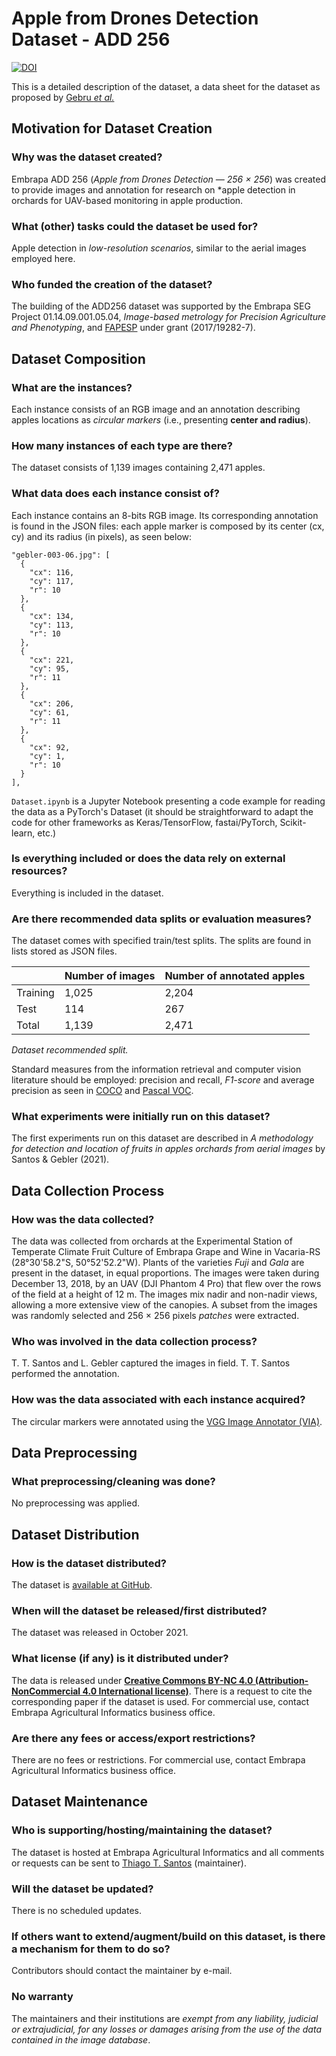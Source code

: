 Apple from Drones Detection Dataset - ADD 256
================================================================

[![DOI](https://zenodo.org/badge/419452503.svg)](https://zenodo.org/badge/latestdoi/419452503)

This is a detailed description of the dataset, a data sheet for the dataset as proposed by [Gebru *et al.*](https://arxiv.org/abs/1803.09010)

Motivation for Dataset Creation
-------------------------------

### Why was the dataset created?

Embrapa ADD 256 (*Apple from Drones Detection — 256 × 256*) was created
to provide images and annotation for research on *apple detection in orchards for UAV-based monitoring in apple production. 

### What (other) tasks could the dataset be used for?

Apple detection in *low-resolution scenarios*, similar to the aerial
images employed here.

### Who funded the creation of the dataset?

The building of the ADD256 dataset was supported by the Embrapa SEG
Project 01.14.09.001.05.04, *Image-based metrology for Precision
Agriculture and Phenotyping*, and [FAPESP](https://fapesp.br/) under 
grant (2017/19282-7).

Dataset Composition 
-------------------

### What are the instances? 

Each instance consists of an RGB image and an annotation describing apples 
locations as _circular markers_ (i.e., presenting **center and radius**).

### How many instances of each type are there? 

The dataset consists of 1,139 images containing 2,471 apples. 

### What data does each instance consist of? 

Each instance contains an 8-bits RGB image. Its corresponding annotation
is found in the JSON files: each apple marker is composed by its center (cx, cy)
and its radius (in pixels), as seen below:

    "gebler-003-06.jpg": [
      {
        "cx": 116,
        "cy": 117,
        "r": 10
      },
      {
        "cx": 134,
        "cy": 113,
        "r": 10
      },
      {
        "cx": 221,
        "cy": 95,
        "r": 11
      },
      {
        "cx": 206,
        "cy": 61,
        "r": 11
      },
      {
        "cx": 92,
        "cy": 1,
        "r": 10
      }
    ],

`Dataset.ipynb` is a Jupyter Notebook presenting a code example for reading 
the data as a PyTorch's Dataset (it should be straightforward to adapt the code
for other frameworks as Keras/TensorFlow, fastai/PyTorch, Scikit-learn, etc.)

### Is everything included or does the data rely on external resources? 

Everything is included in the dataset.

### Are there recommended data splits or evaluation measures? 

The dataset comes with specified train/test splits. The splits are found
in lists stored as JSON files.

  |         |  Number of images  | Number of annotated apples |
  | ---     | ---                | ---                        |
  |Training | 1,025              |  2,204                     | 
  |Test     |   114              |    267                     |  
  |Total    | 1,139              |  2,471                     |             

*Dataset recommended split.*

Standard measures from the information retrieval and computer vision
literature should be employed: precision and recall, *F1-score* and
average precision as seen in [COCO](http://cocodataset.org)
and [Pascal VOC](http://host.robots.ox.ac.uk/pascal/VOC).

### What experiments were initially run on this dataset? 

The first experiments run on this dataset are described in *A methodology for detection 
and location of fruits in apples orchards from aerial images* by Santos & Gebler (2021).

Data Collection Process 
-----------------------

### How was the data collected?

The data was collected from orchards at the Experimental Station of Temperate Climate Fruit Culture 
of Embrapa Grape and Wine in Vacaria-RS (28°30'58.2"S, 50°52'52.2"W). Plants of 
the varieties _Fuji_ and _Gala_ are present in the dataset, in equal proportions. The images were 
taken during December 13, 2018, by an UAV (DJI Phantom 4 Pro) that flew over the rows of 
the field at a height of 12 m. The images mix nadir and non-nadir views, allowing a more extensive view of the 
canopies. A subset from the images was randomly selected and 256 × 256 pixels *patches* were extracted.

### Who was involved in the data collection process?

T. T. Santos and L. Gebler captured the images in
field. T. T. Santos performed the annotation.

### How was the data associated with each instance acquired?

The circular markers were annotated using the [VGG Image Annotator (VIA)](https://www.robots.ox.ac.uk/~vgg/software/via/).


Data Preprocessing
------------------

### What preprocessing/cleaning was done? 

No preprocessing was applied.

Dataset Distribution
--------------------

### How is the dataset distributed?

The dataset is [available at GitHub](https://github.com/thsant/add256).

### When will the dataset be released/first distributed?

The dataset was released in October 2021.

### What license (if any) is it distributed under?

The data is released under [**Creative Commons BY-NC 4.0 (Attribution-NonCommercial 4.0 International license)**](https://creativecommons.org/licenses/by-nc/4.0/). 
There is a request to cite the corresponding paper if the dataset is used. For
commercial use, contact Embrapa Agricultural Informatics business office.

### Are there any fees or access/export restrictions?

There are no fees or restrictions. For commercial use, contact Embrapa
Agricultural Informatics business office.

Dataset Maintenance
-------------------

### Who is supporting/hosting/maintaining the dataset?

The dataset is hosted at Embrapa Agricultural Informatics and all
comments or requests can be sent to [Thiago T. Santos](https://github.com/thsant)
(maintainer).

### Will the dataset be updated?

There is no scheduled updates. 

### If others want to extend/augment/build on this dataset, is there a mechanism for them to do so?

Contributors should contact the maintainer by e-mail.

### No warranty

The maintainers and their institutions are *exempt from any liability,
judicial or extrajudicial, for any losses or damages arising from the
use of the data contained in the image database*.


